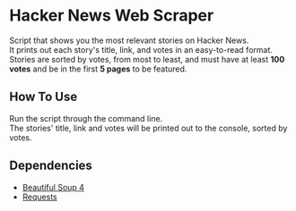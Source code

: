 # Hacker News Web Scraper
Script that shows you the most relevant stories on Hacker News.  
It prints out each story's title, link, and votes in an easy-to-read format.  
Stories are sorted by votes, from most to least, and must have at least __100 votes__ and be in the first __5 pages__ to be featured.

## How To Use
Run the script through the command line.  
The stories' title, link and votes will be printed out to the console, sorted by votes.

## Dependencies
- [Beautiful Soup 4](https://www.crummy.com/software/BeautifulSoup/)  
- [Requests](https://pypi.org/project/requests/)